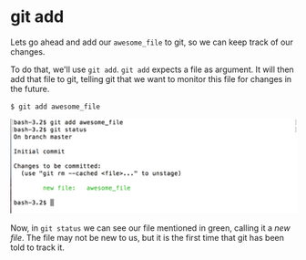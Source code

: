 # git add

Lets go ahead and add our `awesome_file` to git, so we can keep track of our changes.

To do that, we'll use `git add`.  `git add` expects a file as argument.  It will then add that file to git, telling git that we want to monitor this file for changes in the future.

```
$ git add awesome_file
```

![git add awesome_file](./images/git-add-awesome-file.png)

Now, in `git status` we can see our file mentioned in green, calling it a _new file_.  The file may not be new to us, but it is the first time that git has been told to track it.

